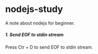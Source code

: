 # nodejs-study
A note about nodejs for beginner.

##### 1. Send EOF to stdin stream
Press Ctr + D to send EOF to stdin stream.
